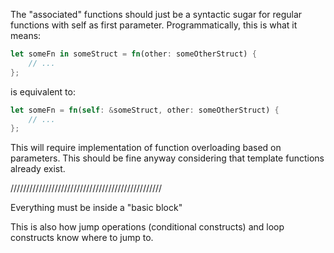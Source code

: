 The "associated" functions should just be a syntactic sugar for regular functions with self as first parameter.
Programmatically, this is what it means:

```rs
let someFn in someStruct = fn(other: someOtherStruct) {
	// ...
};
```

is equivalent to:

```rs
let someFn = fn(self: &someStruct, other: someOtherStruct) {
	// ...
};
```

This will require implementation of function overloading based on parameters.
This should be fine anyway considering that template functions already exist.

////////////////////////////////////////////////

Everything must be inside a "basic block"

This is also how jump operations (conditional constructs) and loop constructs know where to jump to.